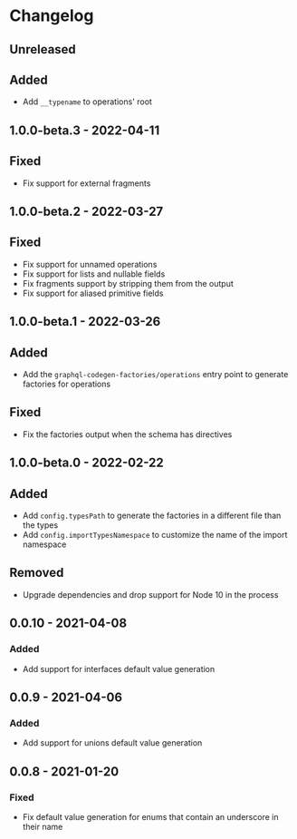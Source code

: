 # Changelog

## Unreleased

## Added

- Add `__typename` to operations' root

## 1.0.0-beta.3 - 2022-04-11

## Fixed

- Fix support for external fragments

## 1.0.0-beta.2 - 2022-03-27

## Fixed

- Fix support for unnamed operations
- Fix support for lists and nullable fields
- Fix fragments support by stripping them from the output
- Fix support for aliased primitive fields

## 1.0.0-beta.1 - 2022-03-26

## Added

- Add the `graphql-codegen-factories/operations` entry point to generate factories for operations

## Fixed

- Fix the factories output when the schema has directives

## 1.0.0-beta.0 - 2022-02-22

## Added

- Add `config.typesPath` to generate the factories in a different file than the types
- Add `config.importTypesNamespace` to customize the name of the import namespace

## Removed

- Upgrade dependencies and drop support for Node 10 in the process

## 0.0.10 - 2021-04-08

### Added

- Add support for interfaces default value generation

## 0.0.9 - 2021-04-06

### Added

- Add support for unions default value generation

## 0.0.8 - 2021-01-20

### Fixed

- Fix default value generation for enums that contain an underscore in their name
